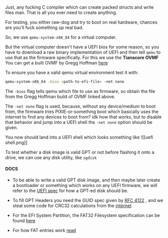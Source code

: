 Just, any fucking C compiler which can create packed structs and write files man. That is all you ever need to create anything.

For testing, you either raw-dog and try to boot on real hardware, chances are you'll fuck something up real bad.

So, we use `qemu-system-x86_84` for a virtual computer.

But the virtual computer doesn't have a UEFI bios for some reason, so you have to download a raw binary implementation of UEFI and then tell `qemu` to use that as the firmware specifically. For this we use the **Tianacore OVMF** 
You can get a built OVMF by Gregg Hoffman [here](https://www.kraxel.org/repos/) 

To ensure you have a valid qemu virtual environment test it with:
```bash
qemu-system-x86_64 -bios <path-to-efi-file> -net none
```

The `-bios` flag tells qemu which file to use as firmware, so obtain the file from the Gregg Hoffman build of OVMF linked above.

The `-net none` flag is used, because, without any device/medium to boot from, the firmware tries PIXIE-or-something boot which basically uses the internet to find any devices to boot from? idk how that works, but to disable that behavior and jump into a UEFI shell the `-net none` option should be given.

You now should land into a UEFI shell which looks something like
![[uefi shell.png]]

To test whether a disk image is valid GPT or not before flashing it onto a drive, we can use any disk utility, like `sgdisk`



#### DOCS
- To be able to write a valid GPT disk image, and then maybe later create a bootloader or something which works on any UEFI firmware, we will refer to the [UEFI spec](https://uefi.org/sites/default/files/resources/UEFI_Spec_Final_2.11.pdf) for how a GPT-ed disk should be.

- To fill GPT Headers you need the GUID spec given by  [RFC 4122](https://datatracker.ietf.org/doc/html/rfc4122) , and we steal some code for CRC32 calculations from the [internet](https://www.w3.org/TR/png/#D-CRCAppendix)

- For the EFI System Partition, the FAT32 Filesystem specification can be found [here](https://www.cs.fsu.edu/~cop4610t/assignments/project3/spec/fatspec.pdf)

- For how FAT entries work [read](https://en.wikipedia.org/wiki/Design_of_the_FAT_file_system#Cluster_map)